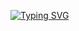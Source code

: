 [![Typing SVG](https://readme-typing-svg.demolab.com?font=Fira+Code&pause=1000&width=435&lines=Hi+there+%F0%9F%91%8B)](https://git.io/typing-svg)

<!--
Here are some ideas to get you started:

- 🔭 I’m currently working on ...
- 🌱 I’m currently learning 
- 👯 I’m looking to collaborate on ...
- 🤔 I’m looking for help with ...
- 💬 Ask me about ...
- 📫 How to reach me: ...
- 😄 Pronouns: ...
- ⚡ Fun fact: ...
-->
